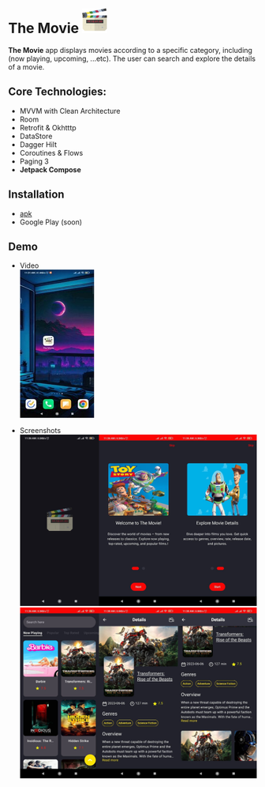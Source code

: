 # The Movie ![app icon](/docs/logo.png)

**The Movie** app displays movies according to a specific category, including (now playing, upcoming, ...etc). The user can search and explore the details of a movie.


## Core Technologies:
* MVVM with Clean Architecture
* Room
* Retrofit & Okhtttp
* DataStore
* Dagger Hilt
* Coroutines & Flows
* Paging 3
* **Jetpack Compose**


## Installation
* [apk](https://drive.google.com/file/d/1GwkgiVNVsS9wqGuJS6L8oQ_UN9RY_HPl/view?usp=sharing)
* Google Play (soon)<br/>


## Demo
* Video <br/>
[![demo video](/docs/video-cover.jpg)](https://youtu.be/-06XvVLY2ks)

* Screenshots
![screenshoot 1](/docs/screenshot-1.jpg)
![screenshoot 2](/docs/screenshot-2.jpg)
